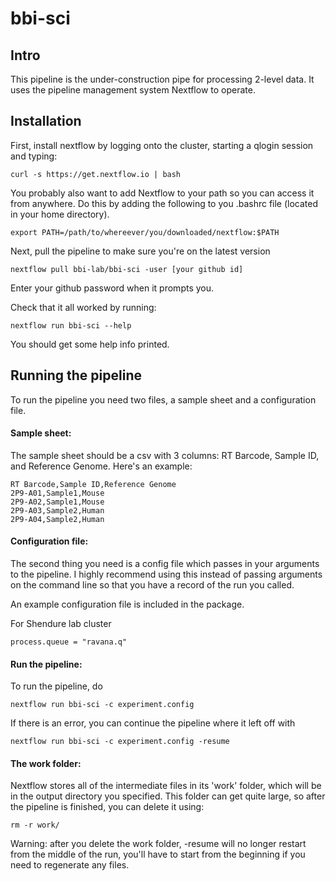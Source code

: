 # bbi-sci

## Intro
This pipeline is the under-construction pipe for processing 2-level data. It uses the pipeline management system Nextflow to operate.

## Installation
First, install nextflow by logging onto the cluster, starting a qlogin session and typing:

```
curl -s https://get.nextflow.io | bash
```
You probably also want to add Nextflow to your path so you can access it from anywhere. Do this by adding the following to you .bashrc file (located in your home directory).
```
export PATH=/path/to/whereever/you/downloaded/nextflow:$PATH
```

Next, pull the pipeline to make sure you're on the latest version
```
nextflow pull bbi-lab/bbi-sci -user [your github id]
```
Enter your github password when it prompts you.

Check that it all worked by running:
```
nextflow run bbi-sci --help
```
You should get some help info printed.

## Running the pipeline

To run the pipeline you need two files, a sample sheet and a configuration file.

#### Sample sheet:
The sample sheet should be a csv with 3 columns: RT Barcode, Sample ID, and Reference Genome. Here's an example:

```
RT Barcode,Sample ID,Reference Genome
2P9-A01,Sample1,Mouse
2P9-A02,Sample1,Mouse
2P9-A03,Sample2,Human
2P9-A04,Sample2,Human
```

#### Configuration file:
The second thing you need is a config file which passes in your arguments to the pipeline. I highly recommend using this instead of passing arguments on the command line so that you have a record of the run you called.

An example configuration file is included in the package.

For Shendure lab cluster
```
process.queue = "ravana.q"
```

#### Run the pipeline:

To run the pipeline, do 

```
nextflow run bbi-sci -c experiment.config
```

If there is an error, you can continue the pipeline where it left off with

```
nextflow run bbi-sci -c experiment.config -resume
```

#### The work folder:
Nextflow stores all of the intermediate files in its 'work' folder, which will be in the output directory you specified. This folder can get quite large, so after the pipeline is finished, you can delete it using:

```
rm -r work/
```

Warning: after you delete the work folder, -resume will no longer restart from the middle of the run, you'll have to start from the beginning if you need to regenerate any files.


